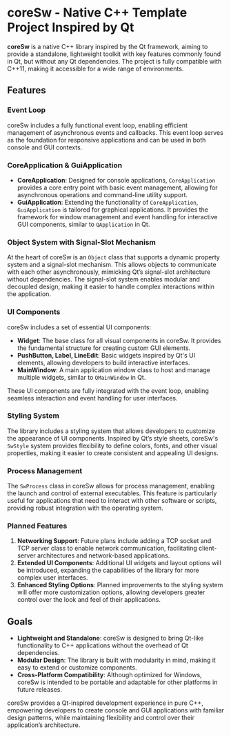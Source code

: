 # coreSw - Native C++ Template Project Inspired by Qt

**coreSw** is a native C++ library inspired by the Qt framework, aiming to provide a standalone, lightweight toolkit with key features commonly found in Qt, but without any Qt dependencies. The project is fully compatible with C++11, making it accessible for a wide range of environments.

## Features

### Event Loop
coreSw includes a fully functional event loop, enabling efficient management of asynchronous events and callbacks. This event loop serves as the foundation for responsive applications and can be used in both console and GUI contexts.

### CoreApplication & GuiApplication
- **CoreApplication**: Designed for console applications, `CoreApplication` provides a core entry point with basic event management, allowing for asynchronous operations and command-line utility support.
- **GuiApplication**: Extending the functionality of `CoreApplication`, `GuiApplication` is tailored for graphical applications. It provides the framework for window management and event handling for interactive GUI components, similar to `QApplication` in Qt.

### Object System with Signal-Slot Mechanism
At the heart of coreSw is an `Object` class that supports a dynamic property system and a signal-slot mechanism. This allows objects to communicate with each other asynchronously, mimicking Qt’s signal-slot architecture without dependencies. The signal-slot system enables modular and decoupled design, making it easier to handle complex interactions within the application.

### UI Components
coreSw includes a set of essential UI components:
- **Widget**: The base class for all visual components in coreSw. It provides the fundamental structure for creating custom GUI elements.
- **PushButton, Label, LineEdit**: Basic widgets inspired by Qt's UI elements, allowing developers to build interactive interfaces.
- **MainWindow**: A main application window class to host and manage multiple widgets, similar to `QMainWindow` in Qt.

These UI components are fully integrated with the event loop, enabling seamless interaction and event handling for user interfaces.

### Styling System
The library includes a styling system that allows developers to customize the appearance of UI components. Inspired by Qt’s style sheets, coreSw's `SwStyle` system provides flexibility to define colors, fonts, and other visual properties, making it easier to create consistent and appealing UI designs.

### Process Management
The `SwProcess` class in coreSw allows for process management, enabling the launch and control of external executables. This feature is particularly useful for applications that need to interact with other software or scripts, providing robust integration with the operating system.

### Planned Features

1. **Networking Support**: Future plans include adding a TCP socket and TCP server class to enable network communication, facilitating client-server architectures and network-based applications.
2. **Extended UI Components**: Additional UI widgets and layout options will be introduced, expanding the capabilities of the library for more complex user interfaces.
3. **Enhanced Styling Options**: Planned improvements to the styling system will offer more customization options, allowing developers greater control over the look and feel of their applications.

## Goals

- **Lightweight and Standalone**: coreSw is designed to bring Qt-like functionality to C++ applications without the overhead of Qt dependencies.
- **Modular Design**: The library is built with modularity in mind, making it easy to extend or customize components.
- **Cross-Platform Compatibility**: Although optimized for Windows, coreSw is intended to be portable and adaptable for other platforms in future releases.

coreSw provides a Qt-inspired development experience in pure C++, empowering developers to create console and GUI applications with familiar design patterns, while maintaining flexibility and control over their application’s architecture.
